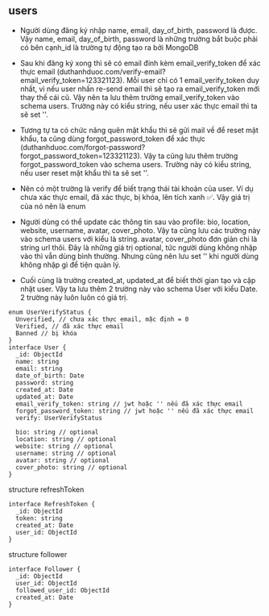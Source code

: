 ## users

- Người dùng đăng ký nhập name, email, day_of_birth, password là được. Vậy name, email, day_of_birth, password là những trường bắt buộc phải có bên cạnh_id là trường tự động tạo ra bởi MongoDB

- Sau khi đăng ký xong thì sẽ có email đính kèm email_verify_token để xác thực email (duthanhduoc.com/verify-email?email_verify_token=123321123). Mỗi user chỉ có 1 email_verify_token duy nhất, vì nếu user nhấn re-send email thì sẽ tạo ra email_verify_token mới thay thế cái cũ. Vậy nên ta lưu thêm trường email_verify_token vào schema users. Trường này có kiểu string, nếu user xác thực email thì ta sẽ set ''.

- Tương tự ta có chức năng quên mật khẩu thì sẽ gửi mail về để reset mật khẩu, ta cũng dùng forgot_password_token để xác thực (duthanhduoc.com/forgot-password?forgot_password_token=123321123). Vậy ta cũng lưu thêm trường forgot_password_token vào schema users. Trường này có kiểu string, nếu user reset mật khẩu thì ta sẽ set ''.

- Nên có một trường là verify để biết trạng thái tài khoản của user. Ví dụ chưa xác thực email, đã xác thực, bị khóa, lên tích xanh ✅. Vậy giá trị của nó nên là enum

- Người dùng có thể update các thông tin sau vào profile: bio, location, website, username, avatar, cover_photo. Vậy ta cũng lưu các trường này vào schema users với kiểu là string. avatar, cover_photo đơn giản chi là string url thôi. Đây là những giá trị optional, tức người dùng không nhập vào thì vẫn dùng bình thường. Nhưng cũng nên lưu set '' khi người dùng không nhập gì để tiện quản lý.

- Cuối cùng là trường created_at, updated_at để biết thời gian tạo và cập nhật user. Vậy ta lưu thêm 2 trường này vào schema User với kiểu Date. 2 trường này luôn luôn có giá trị.

```JS
enum UserVerifyStatus {
  Unverified, // chưa xác thực email, mặc định = 0
  Verified, // đã xác thực email
  Banned // bị khóa
}
interface User {
  _id: ObjectId
  name: string
  email: string
  date_of_birth: Date
  password: string
  created_at: Date
  updated_at: Date
  email_verify_token: string // jwt hoặc '' nếu đã xác thực email
  forgot_password_token: string // jwt hoặc '' nếu đã xác thực email
  verify: UserVerifyStatus

  bio: string // optional
  location: string // optional
  website: string // optional
  username: string // optional
  avatar: string // optional
  cover_photo: string // optional
}
```

structure refreshToken

```JS
interface RefreshToken {
  _id: ObjectId
  token: string
  created_at: Date
  user_id: ObjectId
}
```

structure follower

```JS
interface Follower {
  _id: ObjectId
  user_id: ObjectId
  followed_user_id: ObjectId
  created_at: Date
}
```
